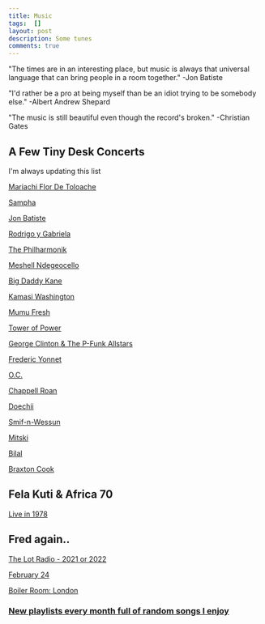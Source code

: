 ```yaml
---
title: Music
tags:  []
layout: post
description: Some tunes
comments: true
---
```


"The times are in an interesting place, but music is always that universal language that can bring people in a room together." -Jon Batiste

"I'd rather be a pro at being myself than be an idiot trying to be somebody else." -Albert Andrew Shepard

"The music is still beautiful even though the record's broken." -Christian Gates


## A Few Tiny Desk Concerts
I'm always updating this list

[Mariachi Flor De Toloache](https://youtu.be/-rl26QKPHtE?si=OhhA4tcjI5hWi7HB)

[Sampha](https://youtu.be/WyXFfKYbtQU?si=FproLpEVH1eEA_4x)

[Jon Batiste](https://youtu.be/ze4xcmBFvaE?si=b0TEBb63L-dNFAvk)

[Rodrigo y Gabriela](https://youtu.be/wKd0HNg1kFQ?si=Sx_mZRE9hthO_ANO)

[The Philharmonik](https://youtu.be/sKHswNFsRww?si=C6ya06YayYhPdjxT)

[Meshell Ndegeocello](https://youtu.be/XBuOd2MzdT4?si=nlKPJ8fvd8PAZwcP)

[Big Daddy Kane](https://youtu.be/p8Uw1cl4xjg?si=nqb3mnOsJ8P7qHIW)

[Kamasi Washington](https://youtu.be/x8WTPgeVPjg?si=Q_dvEOfEBEO4FLh7)

[Mumu Fresh](https://youtu.be/ivR988qCPik?si=tDYeTaAMiI_yBcYQ)

[Tower of Power](https://youtu.be/IDksWTzZQ2c?si=_YB6dA749PrZM3yT)

[George Clinton & The P-Funk Allstars](https://youtu.be/IxAcW7zgAD4?si=_sBqXymNPK91oWW_)

[Frederic Yonnet](https://youtu.be/qMMO4xhe-xA?si=K19qcLlFK9fonH3q)

[O.C.](https://youtu.be/05EW61wUoLU?si=BEYonbqk9yf4wnZm)

[Chappell Roan](https://youtu.be/w4WiXKGCJhg?si=RUZo4pwDzpBYuNZB)

[Doechii](https://youtu.be/-91vymvIH0c?si=G3k5C14mHwLbYhYH)

[Smif-n-Wessun](https://youtu.be/m_bOjWb0KeI?si=xxkjxQsg5156XHdx)

[Mitski](https://youtu.be/0lNFHD0lUAQ?si=nr26a_mn6EoLf3QO)

[Bilal](https://youtu.be/pePbXflDyRM?si=FOBytPfKThdXE6Fm)

[Braxton Cook](https://youtu.be/l7OtKIZE7tE?si=EvPfHs2Qcc5cG0Fw)

## Fela Kuti & Africa 70
[Live in 1978](https://youtu.be/kr8oRpA2SpE?si=o4Jjd5etAEJrajZA)

## Fred again..
[The Lot Radio - 2021 or 2022](https://youtu.be/WiSXx_GcJ-c?si=wwI731PtCabT4t8z)

[February 24](https://youtu.be/9Stt4wq3KCE?si=EI2ZVtsODCkYu63v)

[Boiler Room: London](https://youtu.be/c0-hvjV2A5Y?si=tJpnIACwtyWEcFQ7)

### [New playlists every month full of random songs I enjoy](https://open.spotify.com/user/31dngrl4a5hijs6ksqcc34cblrea?si=d91750b1cc284105)
